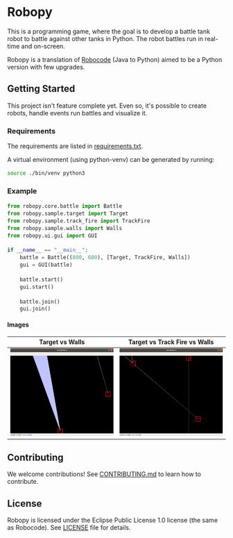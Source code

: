# Robopy

This is a programming game, where the goal is to develop a battle tank robot to battle against other tanks in Python. The robot battles run in real-time and on-screen.

Robopy is a translation of [Robocode](https://robocode.sourceforge.io) (Java to Python) aimed to be a Python version with few upgrades.

## Getting Started

This project isn't feature complete yet. Even so, it's possible to create robots, handle events run battles and visualize it.

### Requirements

The requirements are listed in [requirements.txt](requirements.txt).

A virtual environment (using python-venv) can be generated by running:

```bash
source ./bin/venv python3
```

### Example

```python
from robopy.core.battle import Battle
from robopy.sample.target import Target
from robopy.sample.track_fire import TrackFire
from robopy.sample.walls import Walls
from robopy.ui.gui import GUI

if __name__ == "__main__":
    battle = Battle((800, 600), [Target, TrackFire, Walls])
    gui = GUI(battle)

    battle.start()
    gui.start()

    battle.join()
    gui.join()

```

#### Images

Target vs Walls | Target vs Track Fire vs Walls
:--------------:|:----------------------------:
![Target vs Walls](screenshots/screenshot-target-walls.png) | ![Target vs Track Fire vs Walls](screenshots/screenshot-target-track_fire-walls.png)

## Contributing

We welcome contributions! See [CONTRIBUTING.md](CONTRIBUTING.md) to learn how to contribute.

## License

Robopy is licensed under the Eclipse Public License 1.0 license (the same as Robocode). See [LICENSE](LICENSE) file for details.
